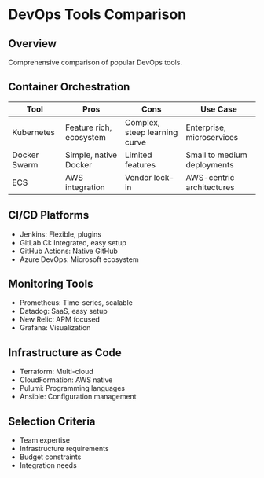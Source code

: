 # DevOps Tools Comparison

## Overview
Comprehensive comparison of popular DevOps tools.

## Container Orchestration
| Tool | Pros | Cons | Use Case |
|------|------|------|----------|
| Kubernetes | Feature rich, ecosystem | Complex, steep learning curve | Enterprise, microservices |
| Docker Swarm | Simple, native Docker | Limited features | Small to medium deployments |
| ECS | AWS integration | Vendor lock-in | AWS-centric architectures |

## CI/CD Platforms
- Jenkins: Flexible, plugins
- GitLab CI: Integrated, easy setup
- GitHub Actions: Native GitHub
- Azure DevOps: Microsoft ecosystem

## Monitoring Tools
- Prometheus: Time-series, scalable
- Datadog: SaaS, easy setup
- New Relic: APM focused
- Grafana: Visualization

## Infrastructure as Code
- Terraform: Multi-cloud
- CloudFormation: AWS native
- Pulumi: Programming languages
- Ansible: Configuration management

## Selection Criteria
- Team expertise
- Infrastructure requirements
- Budget constraints
- Integration needs
